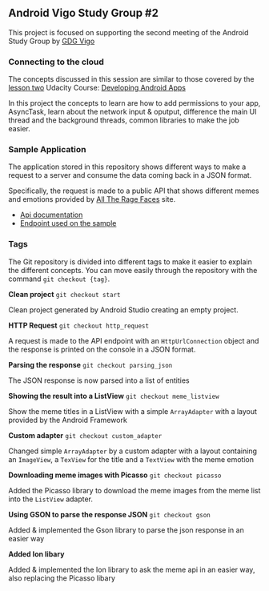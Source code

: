 ## Android Vigo Study Group #2

This project is focused on supporting the second meeting of the Android Study Group by [GDG Vigo](http://gdgvigo.com/)

### Connecting to the cloud

The concepts discussed in this session are similar to those covered by the [lesson two](https://www.udacity.com/wiki/ud853#lesson-2-connect-sunshine-to-the-cloud) Udacity Course: [Developing Android Apps](https://www.udacity.com/course/ud853)

In this project the concepts to learn are how to add permissions to your app, AsyncTask, learn about the network input & oputput, difference the main UI thread and the background threads, common libraries to make the job easier.

### Sample Application

The application stored in this repository shows different ways to make a request to a server and consume the data coming back in a JSON format.

Specifically, the request is made to a public API that shows different memes and emotions provided by [All The Rage Faces](http://alltheragefaces.com/) site.

- [Api documentation](http://alltheragefaces.com/api)  
- [Endpoint used on the sample](http://alltheragefaces.com/api/all/faces)

### Tags

The Git repository is divided into different tags to make it easier to explain the different concepts. You can move easily through the repository with the command `git checkout {tag}`.

**Clean project** 
`git checkout start`

Clean project generated by Android Studio creating an empty project.


**HTTP Request** 
`git checkout http_request`

A request is made to the API endpoint with an `HttpUrlConnection` object and the response is printed on the console in a JSON format.


**Parsing the response** 
`git checkout parsing_json`

The JSON response is now parsed into a list of entities


**Showing the result into a ListView**
`git checkout meme_listview`

Show the meme titles in a ListView with a simple `ArrayAdapter` with a layout provided by the Android Framework

**Custom adapter**
`git checkout custom_adapter`

Changed simple `ArrayAdapter` by a custom adapter with a layout containing an `ImageView`, a `TexView` for the title and a `TextView` with the meme emotion

**Downloading meme images with Picasso**
`git checkout picasso`

Added the Picasso library to download the meme images from the meme list into the `ListView` adapter.

**Using GSON to parse the response JSON** 
`git checkout gson`

Added & implemented the Gson library to parse the json response in an easier way

**Added Ion libary**

Added & implemented the Ion library to ask the meme api in an easier way, also replacing the Picasso libary

